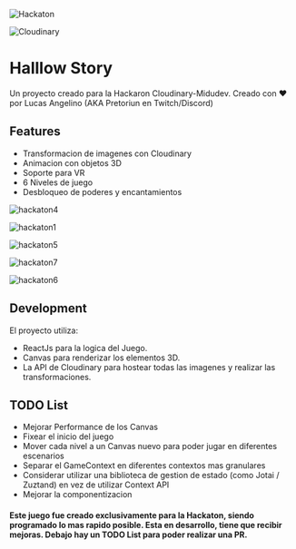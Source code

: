 <div styles="display:flex;">

  
![Hackaton](https://img.shields.io/badge/Midudev-Hackaton-0099ff)

![Cloudinary](https://img.shields.io/badge/Cloudinary-Hackaton-8A2BE2)
</div>


# Halllow Story

Un proyecto creado para la Hackaron Cloudinary-Midudev.
Creado con ❤️ por Lucas Angelino (AKA Pretoriun en Twitch/Discord)

## Features
- Transformacion de imagenes con Cloudinary
- Animacion con objetos 3D
- Soporte para VR
- 6 Niveles de juego
- Desbloqueo de poderes y encantamientos

![hackaton4](https://github.com/user-attachments/assets/7096017e-549f-4682-9260-361d6f7373ed)

![hackaton1](https://github.com/user-attachments/assets/4aafaf8c-12a3-40d4-9f75-8b8094da886a)

![hackaton5](https://github.com/user-attachments/assets/548544a5-25f6-4091-8074-2b98a3210ee2)

![hackaton7](https://github.com/user-attachments/assets/a71d036f-da56-42ba-9b75-24e217b321a5)

![hackaton6](https://github.com/user-attachments/assets/bc2cf0bf-bea2-4be3-afdd-05bc08a5022f)

## Development

El proyecto utiliza:

- ReactJs para la logica del Juego.
- Canvas para renderizar los elementos 3D.
- La API de Cloudinary para hostear todas las imagenes y realizar las transformaciones.

## TODO List
- Mejorar Performance de los Canvas
- Fixear el inicio del juego
- Mover cada nivel a un Canvas nuevo para poder jugar en diferentes escenarios
- Separar el GameContext en diferentes contextos mas granulares
- Considerar utilizar una biblioteca de gestion de estado (como Jotai / Zuztand) en vez de utilizar Context API
- Mejorar la componentizacion

#### Este juego fue creado exclusivamente para la Hackaton, siendo programado lo mas rapido posible. Esta en desarrollo, tiene que recibir mejoras. Debajo hay un TODO List para poder realizar una PR.
